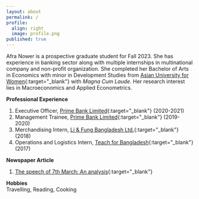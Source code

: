 ```yaml
---
layout: about
permalink: /
profile:
  align: right
  image: profile.png
published: true
---
```


Afra Nower is a prospective graduate student for Fall 2023. She has experience in banking sector along with multiple internships in multinational company and non-profit organization. She completed her Bachelor of Arts in Economics with minor in Development Studies from [Asian University for Women](https://asian-university.org){:target="_blank"} with *Magna Cum Laude*. Her research interest lies in Macroeconomics and Applied Econometrics. 

**Professional Experience**  
1. Executive Officer, [Prime Bank Limited](https://www.primebank.com.bd){:target="_blank"} (2020-2021)  
2. Management Trainee, [Prime Bank Limited](https://www.primebank.com.bd){:target="_blank"} (2019-2020)  
3. Merchandising Intern, [Li & Fung Bangladesh Ltd.](https://www.lifung.com){:target="_blank"} (2018)  
4. Operations and Logistics Intern, [Teach for Bangladesh](https://teachforbangladesh.org){:target="_blank"} (2017)  


**Newspaper Article**  
1. [The speech of 7th March: An analysis](https://dailyasianage.com/news/50827/the-speech-of-7th-march-an-analysis){:target="_blank"} 


**Hobbies**    
Travelling, Reading, Cooking
